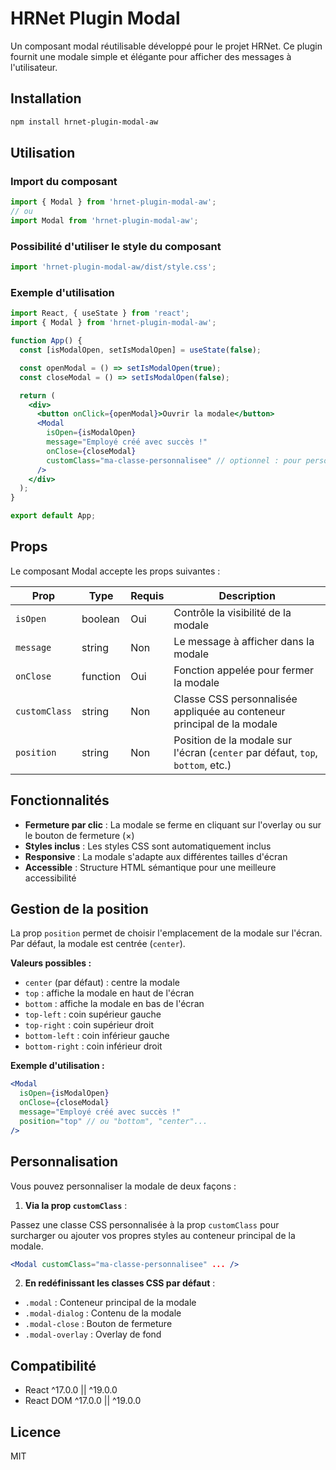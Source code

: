 # HRNet Plugin Modal

Un composant modal réutilisable développé pour le projet HRNet. Ce plugin fournit une modale simple et élégante pour afficher des messages à l'utilisateur.

## Installation

```bash
npm install hrnet-plugin-modal-aw
```

## Utilisation

### Import du composant

```javascript
import { Modal } from 'hrnet-plugin-modal-aw';
// ou
import Modal from 'hrnet-plugin-modal-aw';
```

### Possibilité d'utiliser le style du composant
```jsx
import 'hrnet-plugin-modal-aw/dist/style.css';
```

### Exemple d'utilisation

```jsx
import React, { useState } from 'react';
import { Modal } from 'hrnet-plugin-modal-aw';

function App() {
  const [isModalOpen, setIsModalOpen] = useState(false);

  const openModal = () => setIsModalOpen(true);
  const closeModal = () => setIsModalOpen(false);

  return (
    <div>
      <button onClick={openModal}>Ouvrir la modale</button>
      <Modal
        isOpen={isModalOpen}
        message="Employé créé avec succès !"
        onClose={closeModal}
        customClass="ma-classe-personnalisee" // optionnel : pour personnaliser le style
      />
    </div>
  );
}

export default App;
```

## Props

Le composant Modal accepte les props suivantes :

| Prop | Type | Requis | Description |
|------|------|---------|-------------|
| `isOpen` | boolean | Oui | Contrôle la visibilité de la modale |
| `message` | string | Non | Le message à afficher dans la modale |
| `onClose` | function | Oui | Fonction appelée pour fermer la modale |
| `customClass` | string | Non | Classe CSS personnalisée appliquée au conteneur principal de la modale |
| `position` | string | Non | Position de la modale sur l'écran (`center` par défaut, `top`, `bottom`, etc.) |

## Fonctionnalités

- **Fermeture par clic** : La modale se ferme en cliquant sur l'overlay ou sur le bouton de fermeture (×)
- **Styles inclus** : Les styles CSS sont automatiquement inclus
- **Responsive** : La modale s'adapte aux différentes tailles d'écran
- **Accessible** : Structure HTML sémantique pour une meilleure accessibilité


## Gestion de la position

La prop `position` permet de choisir l'emplacement de la modale sur l'écran. Par défaut, la modale est centrée (`center`).


**Valeurs possibles :**

- `center` (par défaut) : centre la modale
- `top` : affiche la modale en haut de l'écran
- `bottom` : affiche la modale en bas de l'écran
- `top-left` : coin supérieur gauche
- `top-right` : coin supérieur droit
- `bottom-left` : coin inférieur gauche
- `bottom-right` : coin inférieur droit

**Exemple d'utilisation :**

```jsx
<Modal
  isOpen={isModalOpen}
  onClose={closeModal}
  message="Employé créé avec succès !"
  position="top" // ou "bottom", "center"...
/>
```

## Personnalisation

Vous pouvez personnaliser la modale de deux façons :

1. **Via la prop `customClass`** :

  Passez une classe CSS personnalisée à la prop `customClass` pour surcharger ou ajouter vos propres styles au conteneur principal de la modale.

  ```jsx
  <Modal customClass="ma-classe-personnalisee" ... />
  ```

2. **En redéfinissant les classes CSS par défaut** :

  - `.modal` : Conteneur principal de la modale
  - `.modal-dialog` : Contenu de la modale
  - `.modal-close` : Bouton de fermeture
  - `.modal-overlay` : Overlay de fond

## Compatibilité

- React ^17.0.0 || ^19.0.0
- React DOM ^17.0.0 || ^19.0.0

## Licence

MIT
